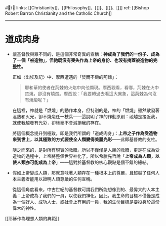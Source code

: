 #📝️/🌿 
links: [[Christianity]]、[[Philosophy]]、[[]]、[[]]、[[]]
ref: 
[[Bishop Robert Barron Christianity and the Catholic Church]]

---
# 道成肉身
  
- 讓基督教與眾不同的，是這個非常奇異的宣稱：**神成為了我們的一份子、成為了一個「被造物」，但祂既沒有喪失作為上帝的身份、也沒有掩蓋被造物的完整性。**
  
  正如〈出埃及記〉中、摩西遭遇的「焚而不燬的荊棘」：
  
  > 耶和華的使者在荊棘的火焰中向他顯現。摩西觀看，看哪，荊棘在火中焚燒，卻沒有燒燬。摩西說：「我要轉過去看這大異象，這荊棘為何沒有燒燬呢？」
  
  在這裡，神就是「燃燒」的動作本身，但特別的是，神的「燃燒」雖然散發著溫熱和火光，卻不燒燬任一枝葉——這說明了神的作動原則：祂越是接近我，就使我越發有光彩，卻絲毫不會減損我的存在。
  
  將這個概念提升到極致，即是我們所謂的「道成肉身」：**上帝之子作為受造物來到世上，以其極致的方式要使全人類變得美麗光彩**——此即基督教的支柱。
  
  隨之而來的，是對所有現實的救贖。所以不僅僅是人類的救贖，更是在成為受造物的過程中，上帝將整個世界神化了。所以希臘先哲說「**上帝成為人類，以使人類亦可能成為上帝**」——這對於基督教的核心觀點是個不錯的總結。
  
- 假如上帝變成人類，那就意味著人類存在一種根本上的尊嚴，且超越了任何人本主義者能用以證明人類尊嚴的任何宣稱。
  
  從這個角度看來，中古世紀的基督教可謂我們所能想像到的、最偉大的人本主義：上帝成為了我們的一員，以使我們神化。因此，我生命的目標不僅僅是成為一個好人、成功人士、或社會上有用的一員，我的生命目標是要投身於這份偉大的神性。

[[耶穌作為理想人類的典範]]